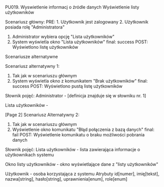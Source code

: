 PU019. Wyswietlenie informacj o źródle danych
Wyświetlenie listy użytkowników

Scenariusz główny:
PRE: 1. Użytkownik jest zalogowany 2. Użytkownik posiada rolę "Administratora"

1. Administrator wybiera opcję "Lista użytkowników"
2. System wyświetla okno "Lista użytkowników"
   final: success POST: Wyświetlono listę użytkowników

Scenariusze alternatywne

Scenariusz alternatywny 1:

1. Tak jak w scenariuszu głównym
2. System wyświetla okno z komunikatem
   "Brak użytkowników"
   final: success
   POST: Wyświetlono pustą listę użytkowników

Słownik pojęć:
Administrator - [definicja znajduje się w słowniku nr. 1]

Lista użytkowników -

[Page 2]
Scenariusz Alternatywny 2:

1. Tak jak w scenariuszu głównym
2. Wyświetlenie okno komunikatu
   "Błąd połączenia z bazą danych"
   final: fail POST: Wyświetlenie komunikatu
   o braku możliwości pobrania danych

Słownik pojęć:
Lista użytkowników - lista zawierająca
informacje o użytkownikach systemu

Okno listy użytkowników - okno
wyświetlające dane z "listy użytkowników"

Użytkownik - osoba korzystająca z systemu
Atrybuty id[numer], imię[tekst], nazwa[string], hasło[string], uprawnienia[enum], role[enum]
